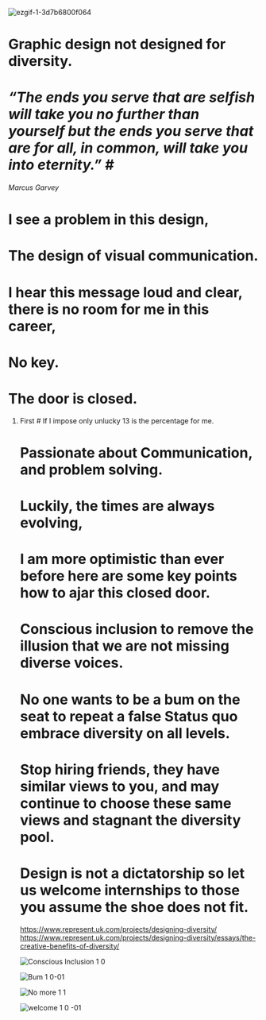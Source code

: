 ![ezgif-1-3d7b6800f064](https://user-images.githubusercontent.com/94851382/143467604-d1d4f1d2-9ac3-45e6-89d2-cedd4c276626.gif)

# Graphic design not designed for diversity.


# ***“The ends you serve that are selfish will take you no further than yourself but the ends you serve that are for all, in common, will take you into eternity.” #***
###### Marcus Garvey 

#  I see a problem in this design, 
 

#  The design of visual communication. 
 

# I hear this message loud and clear, there is no room for me in this career, 
 
 
# No key. 
 
#  The door is closed. 
<ol>
  <li>First 
# If I impose only unlucky 13 is the percentage for me. 
 
# Passionate about Communication, and problem solving. 
 
# Luckily, the times are always evolving, 
 
# I am more optimistic than ever before here are some key points how to ajar this closed door. 
  
# Conscious inclusion to remove the illusion that we are not missing diverse voices. 

# No one wants to be a bum on the seat to repeat a false Status quo embrace diversity on all levels. 

# Stop hiring friends, they have similar views to you, and may continue to choose these same views and stagnant the diversity pool. 
 
# Design is not a dictatorship so let us welcome internships to those you assume the shoe does not fit. 

https://www.represent.uk.com/projects/designing-diversity/
https://www.represent.uk.com/projects/designing-diversity/essays/the-creative-benefits-of-diversity/


![Conscious Inclusion 1 0 ](https://user-images.githubusercontent.com/94851382/143691198-2a0fae30-466e-4559-af26-82fd33439bc8.jpg)


![Bum 1 0-01](https://user-images.githubusercontent.com/94851382/143710721-f83772fc-456f-41e8-9912-b99b67cca2b3.jpg)

 
![No more 1 1](https://user-images.githubusercontent.com/94851382/143691254-dc610c39-5155-4244-b919-1e038e9152e0.jpg)


![welcome  1 0 -01](https://user-images.githubusercontent.com/94851382/143720996-52b6bea9-5f48-4c5c-9646-cf45a130bb17.jpg)
